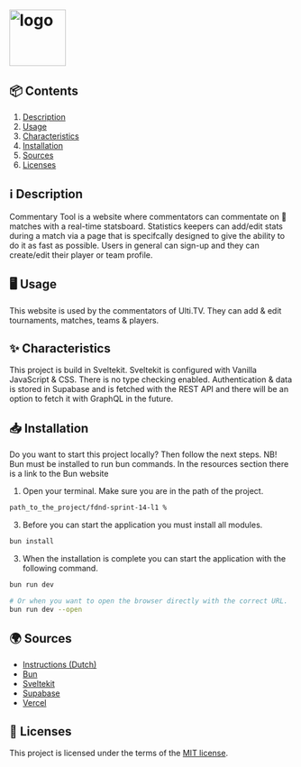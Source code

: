 <h1>
  <picture>
      <source media="(prefers-color-scheme: dark)" srcset="https://github.com/luukbrauckmann/fdnd-s14-l1/assets/47314813/8525c7c2-09d4-4089-a1e1-6cf44bfad8fc" alt="ULTI.TV" height="100">
      <img alt="logo" src="https://github.com/luukbrauckmann/fdnd-s14-l1/assets/47314813/4805fd5e-a5fa-4177-a3d8-8a6977fad32b" alt="ULTI.TV" height="100">
    </picture>
</h1>

<h2 id="contents">📦 Contents</h2>

1. [Description](#description)
2. [Usage](#usage)
3. [Characteristics](#characteristics)
4. [Installation](#installation)
5. [Sources](#sources)
6. [Licenses](#licenses)

<h2 id="description">ℹ️ Description</h2>

Commentary Tool is a website where commentators can commentate on 🥏 matches with a real-time statsboard. Statistics keepers can add/edit stats during a match via a page that is specifcally designed to give the ability to do it as fast as possible. Users in general can sign-up and they can create/edit their player or team profile.

<h2 id="usage">🖥️ Usage</h2>

This website is used by the commentators of Ulti.TV. They can add & edit tournaments, matches, teams & players. 

<h2 id="characteristics">✨ Characteristics</h2>

This project is build in Sveltekit. Sveltekit is configured with Vanilla JavaScript & CSS. There is no type checking enabled. Authentication & data is stored in Supabase and is fetched with the REST API and there will be an option to fetch it with GraphQL in the future.

<h2 id="installation">📥 Installation</h2>

Do you want to start this project locally? Then follow the next steps. NB! Bun must be installed to run bun commands. In the resources section there is a link to the Bun website

1. Open your terminal. Make sure you are in the path of the project.
```bash
path_to_the_project/fdnd-sprint-14-l1 %
```

3. Before you can start the application you must install all modules.
```bash
bun install
```

3. When the installation is complete you can start the application with the following command.
```bash
bun run dev

# Or when you want to open the browser directly with the correct URL.
bun run dev --open
```


<h2 id="sources">🌍 Sources</h2>

- [Instructions (Dutch)](docs/INSTRUCTIONS.md)
- [Bun](https://bun.sh/)
- [Sveltekit](https://kit.svelte.dev/)
- [Supabase](https://supabase.com/)
- [Vercel](https://vercel.com/)

<h2 id="licenses">🪪 Licenses</h2>

This project is licensed under the terms of the [MIT license](./LICENSE).
